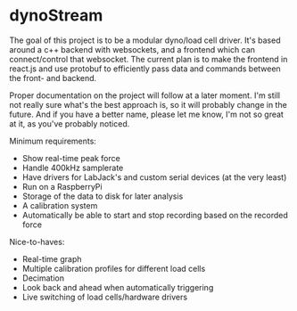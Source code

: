 # dynoStream

The goal of this project is to be a modular dyno/load cell driver.
It's based around a c++ backend with websockets, and a frontend which can connect/control that websocket.
The current plan is to make the frontend in react.js and use protobuf to efficiently pass data and commands between the front- and backend.

Proper documentation on the project will follow at a later moment.
I'm still not really sure what's the best approach is, so it will probably change in the future.
And if you have a better name, please let me know, I'm not so great at it, as you've probably noticed.

Minimum requirements:

- Show real-time peak force
- Handle 400kHz samplerate
- Have drivers for LabJack's and custom serial devices (at the very least)
- Run on a RaspberryPi
- Storage of the data to disk for later analysis
- A calibration system
- Automatically be able to start and stop recording based on the recorded force

Nice-to-haves:

- Real-time graph
- Multiple calibration profiles for different load cells
- Decimation
- Look back and ahead when automatically triggering
- Live switching of load cells/hardware drivers
